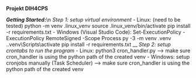 **Projekt DIH4CPS**

***Getting Started:***\n
    *Step 1: setup virtual environment*
        - Linux: (need to be tested)
            python -m venv .linux_venv
            source .linux_venv/bin/activate
            pip install -r requirements.txt 
        - Windows (Visual Studio Code):
            Set-ExecutionPolicy -ExecutionPolicy RemoteSigned -Scope Process
            py -3 -m venv .venv
            .\.venv\Scripts\activate 
            pip install -r requirements.txt 
            __
    *Step 2: setup crontabs to run the program*
        - Linux: 
            python3 cron_handler.py
            --> make sure cron_handler is using the python path of the created venv 
        - Windows:
            setup cronjobs manually (Task Scheduler)
            --> make sure cron_handler is using the python path of the created venv 
